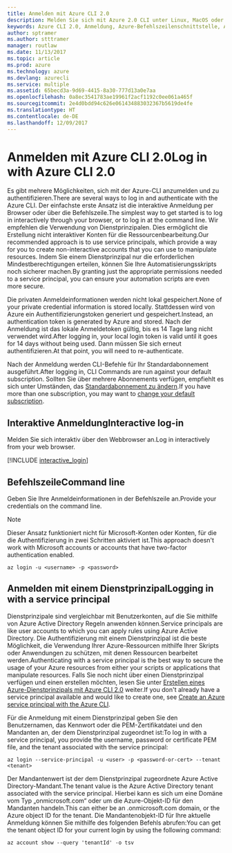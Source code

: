 ```yaml
---
title: Anmelden mit Azure CLI 2.0
description: Melden Sie sich mit Azure 2.0 CLI unter Linux, MacOS oder Windows an.
keywords: Azure CLI 2.0, Anmeldung, Azure-Befehlszeilenschnittstelle, Azure CLI, Authentifizierung, autorisieren, anmelden
author: sptramer
ms.author: stttramer
manager: routlaw
ms.date: 11/13/2017
ms.topic: article
ms.prod: azure
ms.technology: azure
ms.devlang: azurecli
ms.service: multiple
ms.assetid: 65becd3a-9d69-4415-8a30-777d13a0e7aa
ms.openlocfilehash: 0a8ec3541783ae19961f2acf1192c0ee061a465f
ms.sourcegitcommit: 2e4d0bdd94c626e061434883032367b5619de4fe
ms.translationtype: HT
ms.contentlocale: de-DE
ms.lasthandoff: 12/09/2017
---
```

# <a name="log-in-with-azure-cli-20"></a><span data-ttu-id="8a767-104">Anmelden mit Azure CLI 2.0</span><span class="sxs-lookup"><span data-stu-id="8a767-104">Log in with Azure CLI 2.0</span></span>

<span data-ttu-id="8a767-105">Es gibt mehrere Möglichkeiten, sich mit der Azure-CLI anzumelden und zu authentifizieren.</span><span class="sxs-lookup"><span data-stu-id="8a767-105">There are several ways to log in and authenticate with the Azure CLI.</span></span> <span data-ttu-id="8a767-106">Der einfachste erste Ansatz ist die interaktive Anmeldung per Browser oder über die Befehlszeile.</span><span class="sxs-lookup"><span data-stu-id="8a767-106">The simplest way to get started is to log in interactively through your browser, or to log in at the command line.</span></span> <span data-ttu-id="8a767-107">Wir empfehlen die Verwendung von Dienstprinzipalen. Dies ermöglicht die Erstellung nicht interaktiver Konten für die Ressourcenbearbeitung.</span><span class="sxs-lookup"><span data-stu-id="8a767-107">Our recommended approach is to use service principals, which provide a way for you to create non-interactive accounts that you can use to manipulate resources.</span></span> <span data-ttu-id="8a767-108">Indem Sie einem Dienstprinzipal nur die erforderlichen Mindestberechtigungen erteilen, können Sie Ihre Automatisierungsskripts noch sicherer machen.</span><span class="sxs-lookup"><span data-stu-id="8a767-108">By granting just the appropriate permissions needed to a service principal, you can ensure your automation scripts are even more secure.</span></span>

<span data-ttu-id="8a767-109">Die privaten Anmeldeinformationen werden nicht lokal gespeichert.</span><span class="sxs-lookup"><span data-stu-id="8a767-109">None of your private credential information is stored locally.</span></span> <span data-ttu-id="8a767-110">Stattdessen wird von Azure ein Authentifizierungstoken generiert und gespeichert.</span><span class="sxs-lookup"><span data-stu-id="8a767-110">Instead, an authentication token is generated by Azure and stored.</span></span> <span data-ttu-id="8a767-111">Nach der Anmeldung ist das lokale Anmeldetoken gültig, bis es 14 Tage lang nicht verwendet wird.</span><span class="sxs-lookup"><span data-stu-id="8a767-111">After logging in, your local login token is valid until it goes for 14 days without being used.</span></span> <span data-ttu-id="8a767-112">Dann müssen Sie sich erneut authentifizieren.</span><span class="sxs-lookup"><span data-stu-id="8a767-112">At that point, you will need to re-authenticate.</span></span>

<span data-ttu-id="8a767-113">Nach der Anmeldung werden CLI-Befehle für Ihr Standardabonnement ausgeführt.</span><span class="sxs-lookup"><span data-stu-id="8a767-113">After logging in, CLI Commands are run against your default subscription.</span></span> <span data-ttu-id="8a767-114">Sollten Sie über mehrere Abonnements verfügen, empfiehlt es sich unter Umständen, das [Standardabonnement zu ändern](manage-azure-subscriptions-azure-cli.md).</span><span class="sxs-lookup"><span data-stu-id="8a767-114">If you have more than one subscription, you may want to [change your default subscription](manage-azure-subscriptions-azure-cli.md).</span></span>

## <a name="interactive-log-in"></a><span data-ttu-id="8a767-115">Interaktive Anmeldung</span><span class="sxs-lookup"><span data-stu-id="8a767-115">Interactive log-in</span></span>

<span data-ttu-id="8a767-116">Melden Sie sich interaktiv über den Webbrowser an.</span><span class="sxs-lookup"><span data-stu-id="8a767-116">Log in interactively from your web browser.</span></span>

[!INCLUDE [interactive_login](includes/interactive-login.md)]

## <a name="command-line"></a><span data-ttu-id="8a767-117">Befehlszeile</span><span class="sxs-lookup"><span data-stu-id="8a767-117">Command line</span></span>

<span data-ttu-id="8a767-118">Geben Sie Ihre Anmeldeinformationen in der Befehlszeile an.</span><span class="sxs-lookup"><span data-stu-id="8a767-118">Provide your credentials on the command line.</span></span>

> [!Note]
> <span data-ttu-id="8a767-119">Dieser Ansatz funktioniert nicht für Microsoft-Konten oder Konten, für die die Authentifizierung in zwei Schritten aktiviert ist.</span><span class="sxs-lookup"><span data-stu-id="8a767-119">This approach doesn't work with Microsoft accounts or accounts that have two-factor authentication enabled.</span></span>

```azurecli-interactive
az login -u <username> -p <password>
```

## <a name="logging-in-with-a-service-principal"></a><span data-ttu-id="8a767-120">Anmelden mit einem Dienstprinzipal</span><span class="sxs-lookup"><span data-stu-id="8a767-120">Logging in with a service principal</span></span>

<span data-ttu-id="8a767-121">Dienstprinzipale sind vergleichbar mit Benutzerkonten, auf die Sie mithilfe von Azure Active Directory Regeln anwenden können.</span><span class="sxs-lookup"><span data-stu-id="8a767-121">Service principals are like user accounts to which you can apply rules using Azure Active Directory.</span></span>
<span data-ttu-id="8a767-122">Die Authentifizierung mit einem Dienstprinzipal ist die beste Möglichkeit, die Verwendung Ihrer Azure-Ressourcen mithilfe Ihrer Skripts oder Anwendungen zu schützen, mit denen Ressourcen bearbeitet werden.</span><span class="sxs-lookup"><span data-stu-id="8a767-122">Authenticating with a service principal is the best way to secure the usage of your Azure resources from either your scripts or applications that manipulate resources.</span></span> <span data-ttu-id="8a767-123">Falls Sie noch nicht über einen Dienstprinzipal verfügen und einen erstellen möchten, lesen Sie unter [Erstellen eines Azure-Dienstprinzipals mit Azure CLI 2.0](create-an-azure-service-principal-azure-cli.md) weiter.</span><span class="sxs-lookup"><span data-stu-id="8a767-123">If you don't already have a service principal available and would like to create one, see [Create an Azure service principal with the Azure CLI](create-an-azure-service-principal-azure-cli.md).</span></span>

<span data-ttu-id="8a767-124">Für die Anmeldung mit einem Dienstprinzipal geben Sie den Benutzernamen, das Kennwort oder die PEM-Zertifikatdatei und den Mandanten an, der dem Dienstprinzipal zugeordnet ist:</span><span class="sxs-lookup"><span data-stu-id="8a767-124">To log in with a service principal, you provide the username, password or certificate PEM file, and the tenant associated with the service principal:</span></span>

```azurecli-interactive
az login --service-principal -u <user> -p <password-or-cert> --tenant <tenant>
```

<span data-ttu-id="8a767-125">Der Mandantenwert ist der dem Dienstprinzipal zugeordnete Azure Active Directory-Mandant.</span><span class="sxs-lookup"><span data-stu-id="8a767-125">The tenant value is the Azure Active Directory tenant associated with the service principal.</span></span> <span data-ttu-id="8a767-126">Hierbei kann es sich um eine Domäne vom Typ „onmicrosoft.com“ oder um die Azure-Objekt-ID für den Mandanten handeln.</span><span class="sxs-lookup"><span data-stu-id="8a767-126">This can either be an .onmicrosoft.com domain, or the Azure object ID for the tenant.</span></span>
<span data-ttu-id="8a767-127">Die Mandantenobjekt-ID für Ihre aktuelle Anmeldung können Sie mithilfe des folgenden Befehls abrufen:</span><span class="sxs-lookup"><span data-stu-id="8a767-127">You can get the tenant object ID for your current login by using the following command:</span></span>

```azurecli
az account show --query 'tenantId' -o tsv
```

